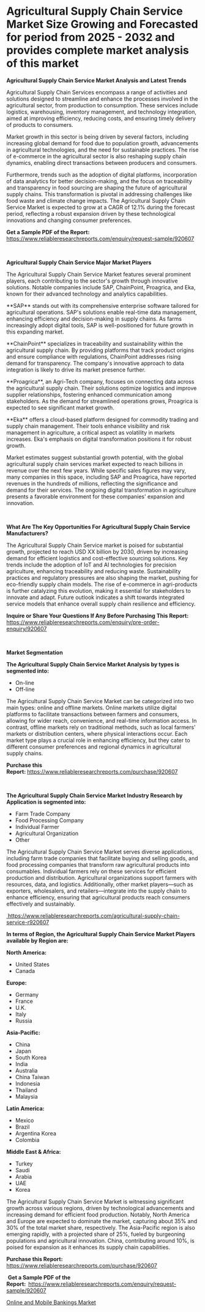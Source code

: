 <p><h1>Agricultural Supply Chain Service Market Size Growing and Forecasted for period from 2025 - 2032 and provides complete market analysis of this market</h1></p><p><strong>Agricultural Supply Chain Service Market Analysis and Latest Trends</strong></p>
<p><p>Agricultural Supply Chain Services encompass a range of activities and solutions designed to streamline and enhance the processes involved in the agricultural sector, from production to consumption. These services include logistics, warehousing, inventory management, and technology integration, aimed at improving efficiency, reducing costs, and ensuring timely delivery of products to consumers.</p><p>Market growth in this sector is being driven by several factors, including increasing global demand for food due to population growth, advancements in agricultural technologies, and the need for sustainable practices. The rise of e-commerce in the agricultural sector is also reshaping supply chain dynamics, enabling direct transactions between producers and consumers.</p><p>Furthermore, trends such as the adoption of digital platforms, incorporation of data analytics for better decision-making, and the focus on traceability and transparency in food sourcing are shaping the future of agricultural supply chains. This transformation is pivotal in addressing challenges like food waste and climate change impacts. The Agricultural Supply Chain Service Market is expected to grow at a CAGR of 12.1% during the forecast period, reflecting a robust expansion driven by these technological innovations and changing consumer preferences.</p></p>
<p><strong>Get a Sample PDF of the Report:&nbsp;</strong> <a href="https://www.reliableresearchreports.com/enquiry/request-sample/920607?utm_campaign=2109&utm_medium=2&utm_source=Github&utm_content=ia&utm_term=07032025&utm_id=agricultural-supply-chain-service">https://www.reliableresearchreports.com/enquiry/request-sample/920607</a></p>
<p>&nbsp;</p>
<p><strong>Agricultural Supply Chain Service Major Market Players</strong></p>
<p><p>The Agricultural Supply Chain Service Market features several prominent players, each contributing to the sector's growth through innovative solutions. Notable companies include SAP, ChainPoint, Proagrica, and Eka, known for their advanced technology and analytics capabilities.</p><p>**SAP** stands out with its comprehensive enterprise software tailored for agricultural operations. SAP's solutions enable real-time data management, enhancing efficiency and decision-making in supply chains. As farms increasingly adopt digital tools, SAP is well-positioned for future growth in this expanding market.</p><p>**ChainPoint** specializes in traceability and sustainability within the agricultural supply chain. By providing platforms that track product origins and ensure compliance with regulations, ChainPoint addresses rising demand for transparency. The company's innovative approach to data integration is likely to drive its market presence further.</p><p>**Proagrica**, an Agri-Tech company, focuses on connecting data across the agricultural supply chain. Their solutions optimize logistics and improve supplier relationships, fostering enhanced communication among stakeholders. As the demand for streamlined operations grows, Proagrica is expected to see significant market growth.</p><p>**Eka** offers a cloud-based platform designed for commodity trading and supply chain management. Their tools enhance visibility and risk management in agriculture, a critical aspect as volatility in markets increases. Eka's emphasis on digital transformation positions it for robust growth.</p><p>Market estimates suggest substantial growth potential, with the global agricultural supply chain services market expected to reach billions in revenue over the next few years. While specific sales figures may vary, many companies in this space, including SAP and Proagrica, have reported revenues in the hundreds of millions, reflecting the significance and demand for their services. The ongoing digital transformation in agriculture presents a favorable environment for these companies' expansion and innovation.</p></p>
<p>&nbsp;</p>
<p><strong>What Are The Key Opportunities For Agricultural Supply Chain Service Manufacturers?</strong></p>
<p><p>The Agricultural Supply Chain Service market is poised for substantial growth, projected to reach USD XX billion by 2030, driven by increasing demand for efficient logistics and cost-effective sourcing solutions. Key trends include the adoption of IoT and AI technologies for precision agriculture, enhancing traceability and reducing waste. Sustainability practices and regulatory pressures are also shaping the market, pushing for eco-friendly supply chain models. The rise of e-commerce in agri-products is further catalyzing this evolution, making it essential for stakeholders to innovate and adapt. Future outlook indicates a shift towards integrated service models that enhance overall supply chain resilience and efficiency.</p></p>
<p><strong>Inquire or Share Your Questions If Any Before Purchasing This Report:</strong> <a href="https://www.reliableresearchreports.com/enquiry/pre-order-enquiry/920607?utm_campaign=2109&utm_medium=2&utm_source=Github&utm_content=ia&utm_term=07032025&utm_id=agricultural-supply-chain-service">https://www.reliableresearchreports.com/enquiry/pre-order-enquiry/920607</a></p>
<p>&nbsp;</p>
<p><strong>Market Segmentation</strong></p>
<p><strong>The Agricultural Supply Chain Service Market Analysis by types is segmented into:</strong></p>
<p><ul><li>On-line</li><li>Off-line</li></ul></p>
<p><p>The Agricultural Supply Chain Service Market can be categorized into two main types: online and offline markets. Online markets utilize digital platforms to facilitate transactions between farmers and consumers, allowing for wider reach, convenience, and real-time information access. In contrast, offline markets rely on traditional methods, such as local farmers' markets or distribution centers, where physical interactions occur. Each market type plays a crucial role in enhancing efficiency, but they cater to different consumer preferences and regional dynamics in agricultural supply chains.</p></p>
<p><strong>Purchase this Report:&nbsp;</strong><a href="https://www.reliableresearchreports.com/purchase/920607?utm_campaign=2109&utm_medium=2&utm_source=Github&utm_content=ia&utm_term=07032025&utm_id=agricultural-supply-chain-service">https://www.reliableresearchreports.com/purchase/920607</a></p>
<p>&nbsp;</p>
<p><strong>The Agricultural Supply Chain Service Market Industry Research by Application is segmented into:</strong></p>
<p><ul><li>Farm Trade Company</li><li>Food Processing Company</li><li>Individual Farmer</li><li>Agricultural Organization</li><li>Other</li></ul></p>
<p><p>The Agricultural Supply Chain Service Market serves diverse applications, including farm trade companies that facilitate buying and selling goods, and food processing companies that transform raw agricultural products into consumables. Individual farmers rely on these services for efficient production and distribution. Agricultural organizations support farmers with resources, data, and logistics. Additionally, other market players—such as exporters, wholesalers, and retailers—integrate into the supply chain to enhance efficiency, ensuring that agricultural products reach consumers effectively and sustainably.</p></p>
<p><a href="https://www.reliableresearchreports.com/agricultural-supply-chain-service-r920607?utm_campaign=2109&utm_medium=2&utm_source=Github&utm_content=ia&utm_term=07032025&utm_id=agricultural-supply-chain-service">&nbsp;https://www.reliableresearchreports.com/agricultural-supply-chain-service-r920607</a></p>
<p><strong>In terms of Region, the Agricultural Supply Chain Service Market Players available by Region are:</strong></p>
<p>
    <p> <strong> North America: </strong>
        <ul>
            <li>United States</li>
            <li>Canada</li>
        </ul>
        </p> 
    <p> <strong> Europe: </strong>
        <ul>
            <li>Germany</li>
            <li>France</li>
            <li>U.K.</li>
            <li>Italy</li>
            <li>Russia</li>
        </ul>
        </p> 
    <p> <strong> Asia-Pacific: </strong>
        <ul>
            <li>China</li>
            <li>Japan</li>
            <li>South Korea</li>
            <li>India</li>
            <li>Australia</li>
            <li>China Taiwan</li>
            <li>Indonesia</li>
            <li>Thailand</li>
            <li>Malaysia</li>
        </ul>
        </p> 
    <p> <strong> Latin America: </strong>
        <ul>
            <li>Mexico</li>
            <li>Brazil</li>
            <li>Argentina Korea</li>
            <li>Colombia</li>
        </ul>
        </p> 
    <p> <strong> Middle East & Africa: </strong>
        <ul>
            <li>Turkey</li>
            <li>Saudi</li>
            <li>Arabia</li>
            <li>UAE</li>
            <li>Korea</li>
        </ul>
    </p>
    </p>
<p><p>The Agricultural Supply Chain Service Market is witnessing significant growth across various regions, driven by technological advancements and increasing demand for efficient food production. Notably, North America and Europe are expected to dominate the market, capturing about 35% and 30% of the total market share, respectively. The Asia-Pacific region is also emerging rapidly, with a projected share of 25%, fueled by burgeoning populations and agricultural innovation. China, contributing around 10%, is poised for expansion as it enhances its supply chain capabilities.</p></p>
<p><strong>Purchase this Report: </strong><a href="https://www.reliableresearchreports.com/purchase/920607?utm_campaign=2109&utm_medium=2&utm_source=Github&utm_content=ia&utm_term=07032025&utm_id=agricultural-supply-chain-service">https://www.reliableresearchreports.com/purchase/920607</a></p>
<p>&nbsp;<strong>Get a Sample PDF of the Report:&nbsp;&nbsp;</strong><a href="https://www.reliableresearchreports.com/enquiry/request-sample/920607?utm_campaign=2109&utm_medium=2&utm_source=Github&utm_content=ia&utm_term=07032025&utm_id=agricultural-supply-chain-service">https://www.reliableresearchreports.com/enquiry/request-sample/920607</a></p>
<p><strong></strong></p>
<p><p><a href="https://github.com/juniordelafrance/Market-Research-Report-List-5/blob/main/online-and-mobile-bankings-market.md?utm_campaign=2109&utm_medium=2&utm_source=Github&utm_content=ia&utm_term=07032025&utm_id=agricultural-supply-chain-service">Online and Mobile Bankings Market</a></p></p>